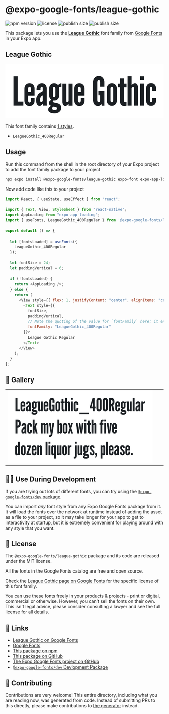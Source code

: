 # @expo-google-fonts/league-gothic

![npm version](https://flat.badgen.net/npm/v/@expo-google-fonts/league-gothic)
![license](https://flat.badgen.net/github/license/expo/google-fonts)
![publish size](https://flat.badgen.net/packagephobia/install/@expo-google-fonts/league-gothic)
![publish size](https://flat.badgen.net/packagephobia/publish/@expo-google-fonts/league-gothic)

This package lets you use the [**League Gothic**](https://fonts.google.com/specimen/League+Gothic) font family from [Google Fonts](https://fonts.google.com/) in your Expo app.

## League Gothic

![League Gothic](./font-family.png)

This font family contains [1 styles](#-gallery).

- `LeagueGothic_400Regular`

## Usage

Run this command from the shell in the root directory of your Expo project to add the font family package to your project

```sh
npx expo install @expo-google-fonts/league-gothic expo-font expo-app-loading
```

Now add code like this to your project

```js
import React, { useState, useEffect } from "react";

import { Text, View, StyleSheet } from "react-native";
import AppLoading from "expo-app-loading";
import { useFonts, LeagueGothic_400Regular } from '@expo-google-fonts/league-gothic';

export default () => {

  let [fontsLoaded] = useFonts({
    LeagueGothic_400Regular
  });

  let fontSize = 24;
  let paddingVertical = 6;

  if (!fontsLoaded) {
    return <AppLoading />;
  } else {
    return (
      <View style={{ flex: 1, justifyContent: "center", alignItems: "center" }}>
        <Text style={{
          fontSize,
          paddingVertical,
          // Note the quoting of the value for `fontFamily` here; it expects a string!
          fontFamily: "LeagueGothic_400Regular"
        }}>
          League Gothic Regular
        </Text>
      </View>
    );
  }
};
```

## 🔡 Gallery


||||
|-|-|-|
|![LeagueGothic_400Regular](./LeagueGothic_400Regular.ttf.png)||||


## 👩‍💻 Use During Development

If you are trying out lots of different fonts, you can try using the [`@expo-google-fonts/dev` package](https://github.com/expo/google-fonts/tree/master/font-packages/dev#readme).

You can import _any_ font style from any Expo Google Fonts package from it. It will load the fonts over the network at runtime instead of adding the asset as a file to your project, so it may take longer for your app to get to interactivity at startup, but it is extremely convenient for playing around with any style that you want.


## 📖 License

The `@expo-google-fonts/league-gothic` package and its code are released under the MIT license.

All the fonts in the Google Fonts catalog are free and open source.

Check the [League Gothic page on Google Fonts](https://fonts.google.com/specimen/League+Gothic) for the specific license of this font family.

You can use these fonts freely in your products & projects - print or digital, commercial or otherwise. However, you can't sell the fonts on their own. This isn't legal advice, please consider consulting a lawyer and see the full license for all details.

## 🔗 Links

- [League Gothic on Google Fonts](https://fonts.google.com/specimen/League+Gothic)
- [Google Fonts](https://fonts.google.com/)
- [This package on npm](https://www.npmjs.com/package/@expo-google-fonts/league-gothic)
- [This package on GitHub](https://github.com/expo/google-fonts/tree/master/font-packages/league-gothic)
- [The Expo Google Fonts project on GitHub](https://github.com/expo/google-fonts)
- [`@expo-google-fonts/dev` Devlopment Package](https://github.com/expo/google-fonts/tree/master/font-packages/dev)

## 🤝 Contributing

Contributions are very welcome! This entire directory, including what you are reading now, was generated from code. Instead of submitting PRs to this directly, please make contributions to [the generator](https://github.com/expo/google-fonts/tree/master/packages/generator) instead.
